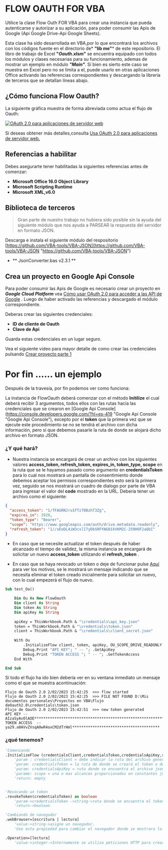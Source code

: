 # FLOW OAUTH FOR VBA

Utilice la clase Flow Outh FOR VBA para crear una instancia que pueda autenticarse y autorizar  a su aplicación, para poder consumir las Apis de Google (Api Google Drive-Api Google Sheets).

Esta clase ha sido desarrollada en VBA,por lo que encontrará los archivos con los códigos fuente en el directorio de* **"lib me"*** de este repositorio. El libro de trabajo de Excel **"*Oauth.xlsm*"** se encuentra equipado con todos los módulos y clases necesarias para su funcionamiento, ademas de mostrar un ejemplo en módulo ***"Main"***. Sí bien es sierto este caso se muestra en Excel pero no se límita a el, puede usarlo en otras aplicaciones Office activando las referencias correspondientes y descargando la libreria de terceros que se detallan líneas  abajo.

## ¿Cómo funciona Flow Oauth?

La siguiente gráfica muestra de forma abreviada como actua el flujo de Oauth:

[![OAuth 2.0 para aplicaciones de servidor web](https://developers.google.com/static/identity/protocols/oauth2/images/flows/authorization-code.png?hl=es-419 "OAuth 2.0 para aplicaciones de servidor web")](https://developers.google.com/static/identity/protocols/oauth2/images/flows/authorization-code.png?hl=es-419 "OAuth 2.0 para aplicaciones de servidor web")

Si deseas obtener más detalles,consulta [Usa OAuth 2.0 para aplicaciones de servidor web.](https://developers.google.com/identity/protocols/oauth2/web-server?hl=es-419&utm_source=devtools "Usa OAuth 2.0 para aplicaciones de servidor web.")

## Referencias a habilitar
Debes asegurarte tener habilitadas la siguientes referencias antes de comenzar:
- **Microsoft Office 16.0 Object Library**
- **Microsoft Scripting Runtime**
- **Microsoft XML,v6.0**

## Biblioteca de terceros
>Gran parte de nuestro trabajo no hubiera sido posible sin la ayuda del siguiente módulo que nos ayuda a PARSEAR la respuesta del servidor en formato JSON.

Descarga e instala el siguiente módulo del respositorio [https://github.com/VBA-tools/VBA-JSON](https://github.com/VBA-tools/VBA-JSON "https://github.com/VBA-tools/VBA-JSON")

- ** JsonConverter.bas v2.3.1 **

## Crea un proyecto en Google Api Console

Para poder consumir las Apis de Google es necesario crear un proyecto en ***Google Cloud Platform*** vea [Cómo usar OAuth 2.0 para acceder a las API de Google](https://developers.google.com/identity/protocols/oauth2?hl=es-419 "Cómo usar OAuth 2.0 para acceder a las API de Google") . Luego de haber activado las referencias y descargado el módulo correspondiente.

Deberas crear las siguientes credenciales:

- **ID de cliente de Oauth**
- **Clave de Api**

Guarda estas credenciales en un lugar seguro.

Vea el siguiente video para mayor detalle de como crear las credenciales pulsando [Crear proyecto parte 1](https://www.youtube.com/watch?v=8GG7LnaMtuE&list=PLebWFysFNi3AuZOqFzKNzqHc6mPkkz1AX&index=10 "Crear proyecto parte 1")

# Por fin ...... un ejemplo

Después de la travesía, por fin podemos ver como funciona:

La instancia de FlowOauth deberá comenzar con el método **Initilize** el cual deberá recibir 3 argumentos, todos ellos con las rutas hacia las credenciales que se crearon en [Google Api Console](https://console.developers.google.com/?hl=es-419 "Google Api Console "Google Api Console"), excepto por el **token** que la primera vez que se ejecute este procedimiento se no se tendrá el archivo con dicha información, pero si que debemos pasarle la ruta de donde se alojará dicho archivo en formato JSON.

### ¿Y qué hará?

- Nuestra instancia se encargará de crear un archivo con los siguientes valores **access_token, refresh_token, expires_in, token_type, scope** en la ruta que se le hayamos pasado como argumento en **credentialsToken** para lo cual nos mostrará un pantalla de consentimiento donde debemos aceptar los permisos  correspondientes esto será la primera vez, seguido se nos mostrará un cuadro de dialogo por parte de VBA para ingresar el valor del **code** mostrado en la URL. 
Debería tener un archivo como el siguiente:

```json
{
  "access_token": "1/fFAGRNJru1FTz70BzhT3Zg",
  "expires_in": 3920,
  "token_type": "Bearer",
  "scope": "https://www.googleapis.com/auth/drive.metadata.readonly",
  "refresh_token": "1//xEoDL4iW3cxlI7yDbSRFYNG01kVKM2C-259HOF2aQbI"
}
```


- En caso que se necesite actualizar el token después de haber alcanzado el tiempo de validez, la misma instancia se encargará de solicitar un nuevo **access_token**  utilizando el **refresh_token** .

- En caso que se haya revocado un token o deje  de funcionar pulse [Aquí](https://developers.google.com/identity/protocols/oauth2?hl=es-419#expiration "Aquí") para ver los motivos, se le mostrará un mensaje indicando que se necesita eliminar el token creado inicialmente para solicitar un nuevo, con lo cual empezerá el flujo de nuevo.


```vb
Sub test_Oa()
	
    Dim Ou As New FlowOauth
    Dim client As String
    Dim token As String
    Dim apiKey As String
 
    apiKey = ThisWorkbook.Path & "\credentials\api_key.json"
    token = ThisWorkbook.Path & "\credentials\token.json"
    client = ThisWorkbook.Path & "\credentials\client_secret.json"
    
    With Ou
        .InitializeFlow client, token, apiKey, OU_SCOPE_DRIVE_READONLY
        Debug.Print "API KEY"; " -- "; .GetApiKey
        Debug.Print "TOKEN ACCESS "; " -- "; .GetTokenAccess
    End With

End Sub
```
Sí todo el flujo ha ido bien debería ver en su ventana inmediato un mensaje como el que se muestra acontinuación:

    Flujo de Oauth 2.0 2/02/2023 15:42:25  >>> flow started
    Flujo de Oauth 2.0 2/02/2023 15:42:25  >>> FILE NOT FOUND D:\Mis documentos personales\Proyectos en VBA\Flujo deOauth2.0\credentials\token.json
    Flujo de Oauth 2.0 2/02/2023 15:42:51  >>> new token generated
    API KEY -- AIzaSyAvOlAOE***********************************************************************
    TOKEN ACCESS  -- ya29.a0AVvZVsqA0wR4oxCM2dTrHml***************************************
    

### ¿qué tenemos?

```vb
'Comenzando
.InitializeFlow (credentialsClient,credentialsToken,credentialsApiKey,scope)
	'param : credentialsClient = debe indicar la ruta del archivo generado en Id de cliente de Oauth
	'param: credentialsToken = la ruta de donde se creará el token o donde de se encuentra.
	'param: credentialsApiKey = ruta donde se encuentra el archivo json con el api key.
	'parame: scope = una o mas alcances proporcionados en constantes junto con este repositorio.
	'return: empty


'Revocando un token
.revokeToken(credentialsToken) as boolean
	'param->credentialsToken ->string->ruta donde se encuentra el token
	'return->boolean

'Cambiando de navegador
.webBrowser=[escritura | lectura]
	'value->string->asigne un navegador.
	'Use esta propiedad para cambiar el navegador donde se mostrara la pantalla de consentimiento, por defecto usa Chrome.exe, debe tener el navegador incluido en el PATH o simplemente pasar la ruta completa.

.Operation=[lectura]
	'value->integer->Internamente se utiliza peticiones HTTP para crear y actualizar el token, use esta propiedad para ver el status de la petición HTTP.



```



